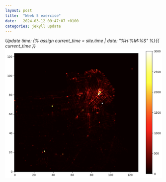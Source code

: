 ```yaml
---
layout: post
title:  "Week 5 exercise"
date:   2024-03-12 09:47:07 +0100
categories: jekyll update
---
```

*Update time: {% assign current_time = site.time | date: "%H:%M:%S" %}{{ current_time }}*
![Heatmap from week 5](images/plot1_week5.png)
